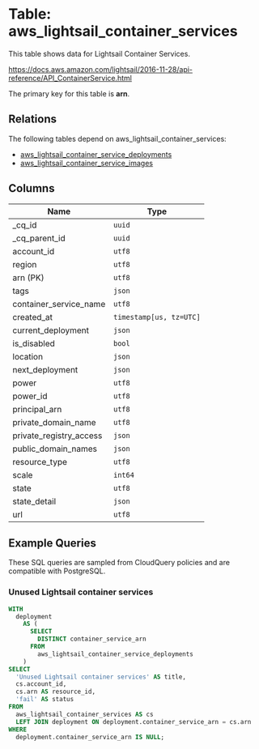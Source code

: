 # Table: aws_lightsail_container_services

This table shows data for Lightsail Container Services.

https://docs.aws.amazon.com/lightsail/2016-11-28/api-reference/API_ContainerService.html

The primary key for this table is **arn**.

## Relations

The following tables depend on aws_lightsail_container_services:
  - [aws_lightsail_container_service_deployments](aws_lightsail_container_service_deployments.md)
  - [aws_lightsail_container_service_images](aws_lightsail_container_service_images.md)

## Columns

| Name          | Type          |
| ------------- | ------------- |
|_cq_id|`uuid`|
|_cq_parent_id|`uuid`|
|account_id|`utf8`|
|region|`utf8`|
|arn (PK)|`utf8`|
|tags|`json`|
|container_service_name|`utf8`|
|created_at|`timestamp[us, tz=UTC]`|
|current_deployment|`json`|
|is_disabled|`bool`|
|location|`json`|
|next_deployment|`json`|
|power|`utf8`|
|power_id|`utf8`|
|principal_arn|`utf8`|
|private_domain_name|`utf8`|
|private_registry_access|`json`|
|public_domain_names|`json`|
|resource_type|`utf8`|
|scale|`int64`|
|state|`utf8`|
|state_detail|`json`|
|url|`utf8`|

## Example Queries

These SQL queries are sampled from CloudQuery policies and are compatible with PostgreSQL.

### Unused Lightsail container services

```sql
WITH
  deployment
    AS (
      SELECT
        DISTINCT container_service_arn
      FROM
        aws_lightsail_container_service_deployments
    )
SELECT
  'Unused Lightsail container services' AS title,
  cs.account_id,
  cs.arn AS resource_id,
  'fail' AS status
FROM
  aws_lightsail_container_services AS cs
  LEFT JOIN deployment ON deployment.container_service_arn = cs.arn
WHERE
  deployment.container_service_arn IS NULL;
```


